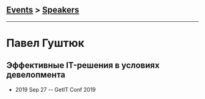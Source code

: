 ## [Events](../README.md) > [Speakers](../speakers.md)
---

# Павел Гуштюк

## Эффективные IT-решения в условиях девелопмента
- 2019 Sep 27 -- GetIT Conf 2019    
